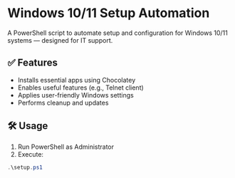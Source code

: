 # Windows 10/11 Setup Automation

A PowerShell script to automate setup and configuration for Windows 10/11 systems — designed for IT support.

## ✅ Features

- Installs essential apps using Chocolatey
- Enables useful features (e.g., Telnet client)
- Applies user-friendly Windows settings
- Performs cleanup and updates

## 🛠 Usage

1. Run PowerShell as Administrator
2. Execute:
```powershell
.\setup.ps1
